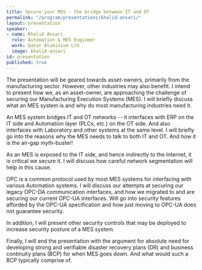 ```yaml
---
title: Secure your MES - the bridge between IT and OT
permalink: "/program/presentations/khalid-ansari/"
layout: presentation
speaker:
- name: Khalid Ansari
  role: Automation & MES Engineer
  work: Qatar Aluminium Ltd
  image: khalid-ansari
id: presentation
published: true
---
```


The presentation will be geared towards asset-owners, primarily from the manufacturing sector. However, other industries may also benefit. I intend to present how we, as an asset-owner, are approaching the challenge of securing our Manufacturing Execution Systems (MES). I will briefly discuss what an MES system is and why do most manufacturing industries need it.

An MES system bridges IT and OT networks -- it interfaces with ERP on the IT side and Automation layer (PLCs, etc.) on the OT side. And also interfaces with Laboratory and other systems at the same level. I will briefly go into the reasons why the MES needs to talk to both IT and OT.  And how it is the air-gap myth-buster!

As an MES is exposed to the IT side, and hence indirectly to the Internet, it is critical we secure it. I will discuss how careful network segmentation will help in this cause.

OPC is a common protocol used by most MES systems for interfacing with various Automation systems. I will discuss our attempts at securing our legacy OPC-DA communication interfaces, and how we migrated to and are securing our current OPC-UA interfaces.  Will go into security features afforded by the OPC-UA specification and how just moving to OPC-UA does not guarantee security.

In addition, I will present other security controls that may be deployed to increase security posture of a MES system.

Finally, I will end the presentation with the argument for absolute need for developing strong and verifiable disaster recovery plans (DR) and business continuity plans (BCP) for when MES goes down. And what would such a BCP typically comprise of.